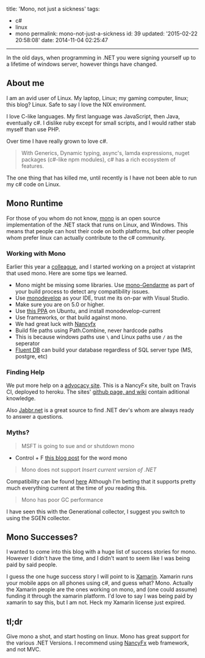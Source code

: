 title: 'Mono, not just a sickness'
tags:

  - c#
  - linux
  - mono
permalink: mono-not-just-a-sickness
id: 39
updated: '2015-02-22 20:58:08'
date: 2014-11-04 02:25:47
---

In the old days, when programming in .NET you were signing yourself up to a lifetime of windows server, however things have changed.

## About me

I am an avid user of Linux. My laptop, Linux; my gaming computer, linux; this blog? Linux. Safe to say I love the NIX environment. 

I love C-like languages. My first language was JavaScript, then Java, eventually c#. I dislike ruby except for small scripts, and I would rather stab myself than use PHP. 

Over time I have really grown to love c#. 

>With Generics, Dynamic typing, async's, lamda expressions, nuget packages (c#-like npm modules), c# has a rich ecosystem of features.

The one thing that has killed me, until recently is I have not been able to run my c# code on Linux.

## Mono Runtime

For those of you whom do not know, [mono](http://www.mono-project.com/) is an open source implementation of the .NET stack that runs on Linux, and Windows. This means that people can host their code on both platforms, but other people whom prefer linux can actually contribute to the c# community.

### Working with Mono

Earlier this year a [colleague](http://blog.normmaclennan.com/), and I started working on a project at vistaprint that used mono. Here are some tips we learned.

* Mono might be missing some libraries. Use [mono-Gendarme](http://www.mono-project.com/docs/tools+libraries/tools/gendarme/) as part of your build process to detect any compatibility issues.
* Use [monodevelop](http://monodevelop.com/) as your IDE, trust me its on-par with Visual Studio.
 * Make sure you are on 5.0 or higher. 
 * Use [this PPA](https://launchpad.net/~ermshiperete/+archive/ubuntu/monodevelop) on Ubuntu, and install monodevelop-current
* Use frameworks, or that build against mono. 
 * We had great luck with [Nancyfx](http://nancyfx.org/)
* Build file paths using Path.Combine, never hardcode paths
 * This is because windows paths use `\` and Linux paths use `/` as the seperator
* [Fluent DB](https://www.nuget.org/packages/FluentMigrator/) can build your database regardless of SQL server type (MS, postgre, etc)


### Finding Help

We put more help on a [advocacy site](http://usemono.net). This is a NancyFx site, built on Travis CI, deployed to heroku. The sites' [github page, and wiki](https://github.com/maclennann/usemono-net) contain aditional knowledge. 

Also [Jabbr.net](jabbr.net) is a great source to find .NET dev's whom are always ready to answer a questions.

### Myths?

> MSFT is going to sue and or shutdown mono

* Control + F [this blog post](http://www.hanselman.com/blog/IntroducingASPNETVNext.aspx) for the word mono

> Mono does not support *Insert current version of .NET*

Compatibility can be found [here](http://www.mono-project.com/docs/about-mono/compatibility/) Although I'm betting that it supports pretty much everything current at the time of *you* reading this.

> Mono has poor GC performance

I have seen this with the Generational collector, I suggest you switch to using the SGEN collector.

## Mono Successes?

I wanted to come into this blog with a huge list of success stories for mono. However I didn't have the time, and I didn't want to seem like I was being paid by said people. 

I guess the one huge success story I will point to is [Xamarin](http://xamarin.com/). Xamarin runs your mobile apps on all phones using c#, and guess what? Mono. Actually the Xamarin people are the ones working on mono, and (one could assume) funding it through the xamarin platform. I'd love to say I was being paid by xamarin to say this, but I am not. Heck my Xamarin license just expired.



## tl;dr 

Give mono a shot, and start hosting on linux. Mono has great support for the various .NET Versions. I recommend using [NancyFx](http://nancyfx.org/) web framework, and not MVC.